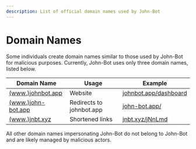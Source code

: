 ```yaml
---
description: List of official domain names used by John-Bot
---
```


# Domain Names

Some individuals create domain names similar to those used by John-Bot for malicious purposes. Currently, John-Bot uses only three domain names, listed below.

| Domain Name                               | Usage                    | Example                                               |
| ----------------------------------------- | ------------------------ | ----------------------------------------------------- |
| [(www.)johnbot.app](http://johnbot.app)   | Website                  | [johnbot.app/dashboard](http://johnbot.app/dashboard) |
| [(www.)john-bot.app](http://john-bot.app) | Redirects to johnbot.app | [john-bot.app/](http://john-bot.app/)                 |
| [(www.)jnbt.xyz](http://jnbt.xyz)         | Shortened links          | [jnbt.xyz/jNnLmd](http://jnbt.xyz/jNnLmd)             |

All other domain names impersonating John-Bot do not belong to John-Bot and are likely managed by malicious actors.
